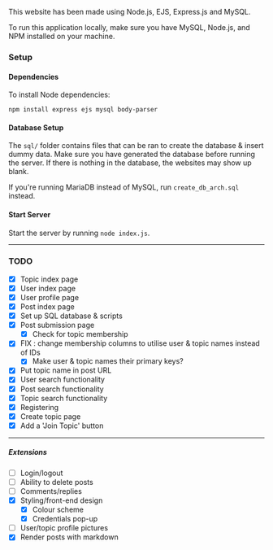 This website has been made using Node.js, EJS, Express.js and MySQL.

To run this application locally, make sure you have MySQL, Node.js, and NPM installed on your machine.

### Setup

#### Dependencies

To install Node dependencies:

```
npm install express ejs mysql body-parser
```

#### Database Setup

The `sql/` folder contains files that can be ran to create the database & insert dummy data. Make sure you have generated the database before running the server. If there is nothing in the database, the websites may show up blank.

If you're running MariaDB instead of MySQL, run `create_db_arch.sql` instead.

#### Start Server

Start the server by running `node index.js`.

---

### TODO

- [x] Topic index page
- [x] User index page
- [x] User profile page
- [x] Post index page
- [x] Set up SQL database & scripts
- [x] Post submission page
    - [x] Check for topic membership
- [x] FIX : change membership columns to utilise user & topic names instead of IDs
    - [x] Make user & topic names their primary keys?
- [x] Put topic name in post URL
- [x] User search functionality
- [x] Post search functionality
- [x] Topic search functionality
- [x] Registering
- [x] Create topic page
- [x] Add a 'Join Topic' button

---

##### Extensions

- [ ] Login/logout
- [ ] Ability to delete posts
- [ ] Comments/replies
- [x] Styling/front-end design
    - [x] Colour scheme
    - [x] Credentials pop-up
- [ ] User/topic profile pictures
- [x] Render posts with markdown